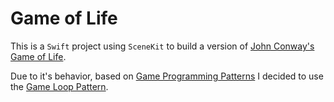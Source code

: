 # Game of Life

This is a `Swift` project using `SceneKit` to build a version of [John Conway's Game of Life](https://en.wikipedia.org/wiki/Conway%27s_Game_of_Life).

Due to it's behavior, based on [Game Programming Patterns](https://gameprogrammingpatterns.com) I decided to use the [Game Loop Pattern](https://gameprogrammingpatterns.com/game-loop.html).
